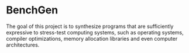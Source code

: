 # BenchGen

The goal of this project is to synthesize programs that are sufficiently expressive to stress-test computing systems, such as operating systems, compiler optimizations, memory allocation libraries and even computer architectures.
